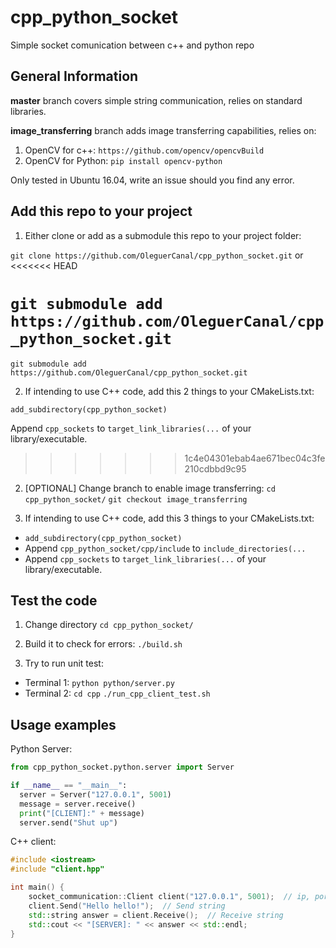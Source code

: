 # cpp_python_socket
Simple socket comunication between c++ and python repo

## General Information
**master** branch covers simple string communication, relies on standard libraries.

**image_transferring** branch adds image transferring capabilities, relies on:
1. OpenCV for c++: `https://github.com/opencv/opencvBuild`
2. OpenCV for Python: `pip install opencv-python`

Only tested in Ubuntu 16.04, write an issue should you find any error.

## Add this repo to your project
1. Either clone or add as a submodule this repo to your project folder:

`git clone https://github.com/OleguerCanal/cpp_python_socket.git`
or
<<<<<<< HEAD

`git submodule add https://github.com/OleguerCanal/cpp_python_socket.git`
=======

`git submodule add https://github.com/OleguerCanal/cpp_python_socket.git`

2. If intending to use C++ code, add this 2 things to your CMakeLists.txt:

`add_subdirectory(cpp_python_socket)`

Append `cpp_sockets` to `target_link_libraries(...` of your library/executable.
>>>>>>> 1c4e04301ebab4ae671bec04c3fe210cdbbd9c95

2. [OPTIONAL] Change branch to enable image transferring:
`cd cpp_python_socket/`
`git checkout image_transferring`

3. If intending to use C++ code, add this 3 things to your CMakeLists.txt:
- `add_subdirectory(cpp_python_socket)`
- Append `cpp_python_socket/cpp/include` to `include_directories(...`
- Append `cpp_sockets` to `target_link_libraries(...` of your library/executable.


## Test the code
1. Change directory
`cd cpp_python_socket/`

2. Build it to check for errors:
`./build.sh`

3. Try to run unit test:
- Terminal 1: `python python/server.py`
- Terminal 2: `cd cpp` `./run_cpp_client_test.sh`

## Usage examples
Python Server:
```Python
from cpp_python_socket.python.server import Server

if __name__ == "__main__":
  server = Server("127.0.0.1", 5001)
  message = server.receive()
  print("[CLIENT]:" + message)
  server.send("Shut up")
```

C++ client:
```cpp
#include <iostream>
#include "client.hpp"

int main() {
    socket_communication::Client client("127.0.0.1", 5001);  // ip, port
    client.Send("Hello hello!");  // Send string
    std::string answer = client.Receive();  // Receive string
    std::cout << "[SERVER]: " << answer << std::endl;
}
```
